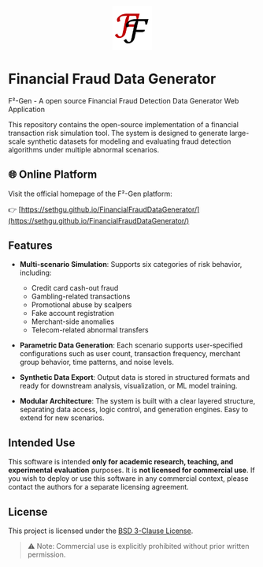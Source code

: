 <p align="center">
  <img src="LOGO.png" alt="Logo" width="80"/>
</p>


# Financial Fraud Data Generator
F²-Gen - A open source Financial Fraud Detection Data Generator Web Application

This repository contains the open-source implementation of a financial transaction risk simulation tool. The system is designed to generate large-scale synthetic datasets for modeling and evaluating fraud detection algorithms under multiple abnormal scenarios.

## 🌐 Online Platform

Visit the official homepage of the F²-Gen platform:

👉 [https://sethgu.github.io/FinancialFraudDataGenerator/](https://sethgu.github.io/FinancialFraudDataGenerator/)


## Features

- **Multi-scenario Simulation**: Supports six categories of risk behavior, including:
  - Credit card cash-out fraud
  - Gambling-related transactions
  - Promotional abuse by scalpers
  - Fake account registration
  - Merchant-side anomalies
  - Telecom-related abnormal transfers

- **Parametric Data Generation**: Each scenario supports user-specified configurations such as user count, transaction frequency, merchant group behavior, time patterns, and noise levels.

- **Synthetic Data Export**: Output data is stored in structured formats and ready for downstream analysis, visualization, or ML model training.

- **Modular Architecture**: The system is built with a clear layered structure, separating data access, logic control, and generation engines. Easy to extend for new scenarios.

## Intended Use

This software is intended **only for academic research, teaching, and experimental evaluation** purposes. It is **not licensed for commercial use**. If you wish to deploy or use this software in any commercial context, please contact the authors for a separate licensing agreement.

## License

This project is licensed under the [BSD 3-Clause License](./LICENSE).

> ⚠️ Note: Commercial use is explicitly prohibited without prior written permission.



